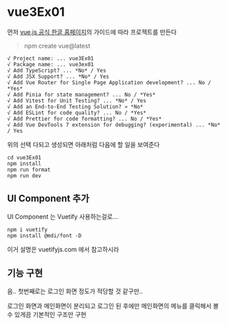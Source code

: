 # vue3Ex01
먼저 [vue.js 공식 한글 홈페이지](https://ko.vuejs.org/)의 가이드에 따라 프로젝트를 만든다

> npm create vue@latest
```
√ Project name: ... vue3Ex01
√ Package name: ... vue3ex01
√ Add TypeScript? ... *No* / Yes
√ Add JSX Support? ... *No* / Yes
√ Add Vue Router for Single Page Application development? ... No / *Yes*
√ Add Pinia for state management? ... No / *Yes*
√ Add Vitest for Unit Testing? ... *No* / Yes
√ Add an End-to-End Testing Solution? » *No*
√ Add ESLint for code quality? ... No / *Yes*
√ Add Prettier for code formatting? ... No / *Yes*
√ Add Vue DevTools 7 extension for debugging? (experimental) ... *No* / Yes
```

위의 선택 다되고 생성되면 아래처럼 다음에 할 일을 보여준다
```
cd vue3Ex01
npm install
npm run format
npm run dev
```

## UI Component 추가 

UI Component 는 Vuetify 사용하는걸로...
```
npm i vuetify
npm install @mdi/font -D
```
이거 설명은 vuetifyjs.com 에서 참고하시라

## 기능 구현

음.. 첫번째로는 로그인 화면 정도가 적당할 것 같구만..

로그인 화면과 메인화면이 분리되고 로그인 된 후에만 메인화면의 메뉴를 클릭해서 볼 수 있게끔 기본적인 구조만 구현